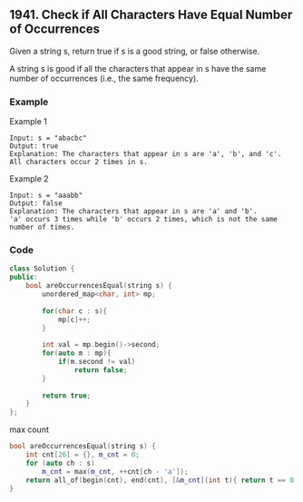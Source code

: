 ## 1941. Check if All Characters Have Equal Number of Occurrences

Given a string s, return true if s is a good string, or false otherwise.

A string s is good if all the characters that appear in s have the same number of occurrences (i.e., the same frequency).

### Example

Example 1

```text
Input: s = "abacbc"
Output: true
Explanation: The characters that appear in s are 'a', 'b', and 'c'. All characters occur 2 times in s.
```

Example 2

```text
Input: s = "aaabb"
Output: false
Explanation: The characters that appear in s are 'a' and 'b'.
'a' occurs 3 times while 'b' occurs 2 times, which is not the same number of times.
```

### Code

```C++
class Solution {
public:
    bool areOccurrencesEqual(string s) {
        unordered_map<char, int> mp;
        
        for(char c : s){
            mp[c]++;
        }
        
        int val = mp.begin()->second;
        for(auto m : mp){
            if(m.second != val)
                return false;
        }
        
        return true;
    }
};
```

max count

```c++
bool areOccurrencesEqual(string s) {
    int cnt[26] = {}, m_cnt = 0;
    for (auto ch : s)
        m_cnt = max(m_cnt, ++cnt[ch - 'a']);
    return all_of(begin(cnt), end(cnt), [&m_cnt](int t){ return t == 0 || t == m_cnt; });
}
```
